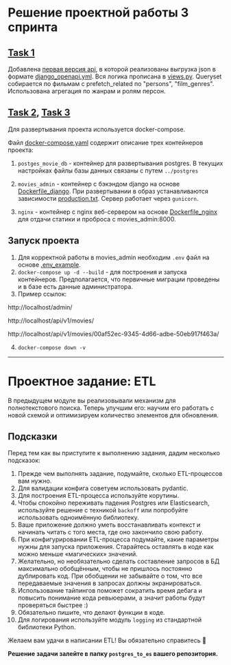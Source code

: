 # Решение проектной работы 3 спринта

## [Task 1](https://github.com/dimk00z/Admin_panel_sprint_2/blob/main/tasks/01_django.md)

Добавлена [первая версия api](https://github.com/dimk00z/Admin_panel_sprint_2/tree/main/movies_admin/api/v1), в которой реализованы выгрузка json в формате [django_openapi.yml](https://github.com/dimk00z/Admin_panel_sprint_2/blob/main/files/django_openapi.yml).
Вся логика прописана в [views.py](https://github.com/dimk00z/Admin_panel_sprint_2/blob/main/movies_admin/api/v1/views.py).
Queryset собирается по фильмам с prefetch_related по "persons", "film_genres". Использована агрегация по жанрам и ролям персон.

## [Task 2](https://github.com/dimk00z/Admin_panel_sprint_2/blob/main/tasks/02_docker.md), [Task 3](https://github.com/dimk00z/Admin_panel_sprint_2/blob/main/tasks/03_nginx.md)

Для развертывания проекта используется docker-compose.

Файл [docker-compose.yaml](https://github.com/dimk00z/Admin_panel_sprint_2/blob/main/docker-compose.yaml) содержит описание трех контейнеров проекта:

1. `postges_movie_db` - контейнер для развертывания postgres. В текущих настройках файлы базы данных связаны с путем `../postgres`

2. `movies_admin` - контейнер с бэкэндом django на основе [Dockerfile_django](https://github.com/dimk00z/Admin_panel_sprint_2/blob/main/Dockerfile_django). При развертывании в образ устанавливаются зависимости [production.txt](https://github.com/dimk00z/Admin_panel_sprint_2/blob/main/movies_admin/requirements/production.txt). Сервер работает через `gunicorn`.
3. `nginx` - контейнер с nginx веб-сервером на основе [Dockerfile_nginx](https://github.com/dimk00z/Admin_panel_sprint_2/blob/main/nginx/Dockerfile_nginx) для отдачи статики и проброса с movies_admin:8000.

## Запуск проекта

1. Для корректной работы в movies_admin необходим `.env` файл на основе [.env_example](https://github.com/dimk00z/Admin_panel_sprint_2/blob/main/movies_admin/.env_example).
2. `docker-compose up -d --build` - для построения и запуска контейнеров.
Предполагается, что первичные миграции проведены и в базе есть данные администратора.
3. Пример ссылок:

http://localhost/admin/

http://localhost/api/v1/movies/

http://localhost/api/v1/movies/00af52ec-9345-4d66-adbe-50eb917f463a/

4. `docker-compose down -v`

___


# Проектное задание: ETL

В предыдущем модуле вы реализовывали механизм для полнотекстового поиска. Теперь улучшим его: научим его работать с новой схемой и оптимизируем количество элементов для обновления.

## Подсказки

Перед тем как вы приступите к выполнению задания, дадим несколько подсказок:

1. Прежде чем выполнять задание, подумайте, сколько ETL-процессов вам нужно.
2. Для валидации конфига советуем использовать pydantic.
3. Для построения ETL-процесса используйте корутины.
4. Чтобы спокойно переживать падения Postgres или Elasticsearch, используйте решение с техникой `backoff` или попробуйте использовать одноимённую библиотеку.
5. Ваше приложение должно уметь восстанавливать контекст и начинать читать с того места, где оно закончило свою работу.
6. При конфигурировании ETL-процесса подумайте, какие параметры нужны для запуска приложения. Старайтесь оставлять в коде как можно меньше «магических» значений.
7. Желательно, но необязательно сделать составление запросов в БД максимально обобщённым, чтобы не пришлось постоянно дублировать код. При обобщении не забывайте о том, что все передаваемые значения в запросах должны экранироваться.
8. Использование тайпингов поможет сократить время дебага и повысить понимание кода ревьюерами, а значит работы будут проверяться быстрее :)
9. Обязательно пишите, что делают функции в коде.
10. Для логирования используйте модуль `logging` из стандартной библиотеки Python.

Желаем вам удачи в написании ETL! Вы обязательно справитесь 💪 

**Решение задачи залейте в папку `postgres_to_es` вашего репозитория.**


